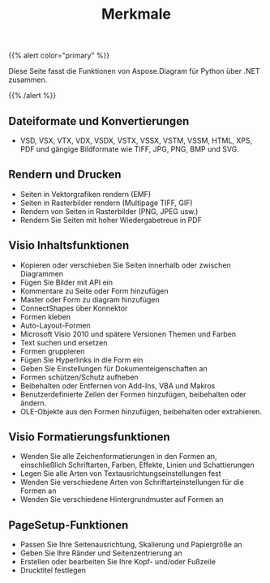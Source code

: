 ﻿---
title: Merkmale
type: docs
weight: 5
url: /de/python-net/features/
keywords: python, visio, api, feature
description: Aspose.Diagram für Python über .NET-Funktionen
---
{{% alert color="primary" %}} 

Diese Seite fasst die Funktionen von Aspose.Diagram für Python über .NET zusammen.

{{% /alert %}} 
## **Dateiformate und Konvertierungen**
- VSD, VSX, VTX, VDX, VSDX, VSTX, VSSX, VSTM, VSSM, HTML, XPS, PDF und gängige Bildformate wie TIFF, JPG, PNG, BMP und SVG.
## **Rendern und Drucken**
- Seiten in Vektorgrafiken rendern (EMF)
- Seiten in Rasterbilder rendern (Multipage TIFF, GIF)
- Rendern von Seiten in Rasterbilder (PNG, JPEG usw.)
- Rendern Sie Seiten mit hoher Wiedergabetreue in PDF
## **Visio Inhaltsfunktionen**
- Kopieren oder verschieben Sie Seiten innerhalb oder zwischen Diagrammen
- Fügen Sie Bilder mit API ein
- Kommentare zu Seite oder Form hinzufügen
- Master oder Form zu diagram hinzufügen
- ConnectShapes über Konnektor
- Formen kleben
- Auto-Layout-Formen
- Microsoft Visio 2010 und spätere Versionen Themen und Farben
- Text suchen und ersetzen
- Formen gruppieren
- Fügen Sie Hyperlinks in die Form ein
- Geben Sie Einstellungen für Dokumenteigenschaften an
- Formen schützen/Schutz aufheben
- Beibehalten oder Entfernen von Add-Ins, VBA und Makros
- Benutzerdefinierte Zellen der Formen hinzufügen, beibehalten oder ändern.
- OLE-Objekte aus den Formen hinzufügen, beibehalten oder extrahieren.

## **Visio Formatierungsfunktionen**
- Wenden Sie alle Zeichenformatierungen in den Formen an, einschließlich Schriftarten, Farben, Effekte, Linien und Schattierungen
- Legen Sie alle Arten von Textausrichtungseinstellungen fest
- Wenden Sie verschiedene Arten von Schriftarteinstellungen für die Formen an
- Wenden Sie verschiedene Hintergrundmuster auf Formen an

## **PageSetup-Funktionen**
- Passen Sie Ihre Seitenausrichtung, Skalierung und Papiergröße an
- Geben Sie Ihre Ränder und Seitenzentrierung an
- Erstellen oder bearbeiten Sie Ihre Kopf- und/oder Fußzeile
- Drucktitel festlegen
